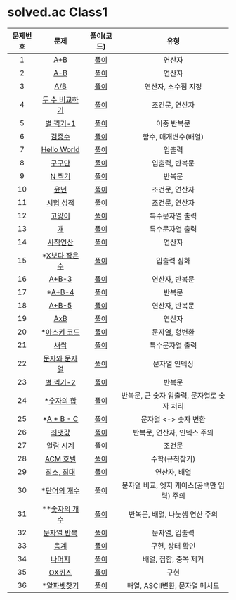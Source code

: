 # solved.ac Class1

| 문제번호 |  문제  | 풀이(코드) | 유형 |      
|  :---:  | :---: |   :---:  |   :---:  |        
| 1  | [A+B](https://www.acmicpc.net/problem/1000) | [풀이](./1000.js) | 연산자 |        
| 2  | [A-B](https://www.acmicpc.net/problem/1001) | [풀이](./1001.js) | 연산자 |        
| 3  | [A/B](https://www.acmicpc.net/problem/1008) | [풀이](./1008.js) | 연산자, 소수점 지정 |        
| 4  | [두 수 비교하기](https://www.acmicpc.net/problem/1330) | [풀이](./1330.js) | 조건문, 연산자 |        
| 5  | [별 찍기-1](https://www.acmicpc.net/problem/2438) | [풀이](./2438.js) | 이중 반복문 |        
| 6  | [검증수](https://www.acmicpc.net/problem/2475) | [풀이](./2475.js) | 함수, 매개변수(배열) |        
| 7  | [Hello World](https://www.acmicpc.net/problem/2557) | [풀이](./2557.js) | 입출력 |      
| 8  | [구구단](https://www.acmicpc.net/problem/2739) | [풀이](./2739.js) | 입출력, 반복문 |        
| 9  | [N 찍기](https://www.acmicpc.net/problem/2741) | [풀이](./2741.js) | 반복문 |        
| 10  | [윤년](https://www.acmicpc.net/problem/2753) | [풀이](./2753.js) | 조건문, 연산자 |        
| 11  | [시험 성적](https://www.acmicpc.net/problem/9498) | [풀이](./9498.js) | 조건문, 연산자 |        
| 12  | [고양이](https://www.acmicpc.net/problem/10171) | [풀이](./10171.js) | 특수문자열 출력 |        
| 13  | [개](https://www.acmicpc.net/problem/10172) | [풀이](./10172.js) | 특수문자열 출력 |        
| 14  | [사칙연산](https://www.acmicpc.net/problem/10869) | [풀이](./10869.js) | 연산자 |        
| 15  | *[X보다 작은 수](https://www.acmicpc.net/problem/10871) | [풀이](./10871.js) | 입출력 심화 |        
| 16  | [A+B-3](https://www.acmicpc.net/problem/10950) | [풀이](./10950.js) | 연산자, 반복문 |        
| 17  | *[A+B-4](https://www.acmicpc.net/problem/10951) | [풀이](./10951.js) | 반복문|        
| 18  | [A+B-5](https://www.acmicpc.net/problem/10952) | [풀이](./10952.js) | 연산자, 반복문 |        
| 19  | [AxB](https://www.acmicpc.net/problem/10998) | [풀이](./10998.js) | 연산자 |        
| 20  | *[아스키 코드](https://www.acmicpc.net/problem/11654) | [풀이](./11654.js) | 문자열, 형변환 |        
| 21  | [새싹](https://www.acmicpc.net/problem/25083) | [풀이](./25083.js) | 특수문자열 출력 |        
| 22  | [문자와 문자열](https://www.acmicpc.net/problem/27866) | [풀이](./27866.js) | 문자열 인덱싱 |        
| 23  | [별 찍기-2](https://www.acmicpc.net/problem/2439) | [풀이](./2439.js) | 반복문 |    
| 24  | *[숫자의 합](https://www.acmicpc.net/problem/11720) | [풀이](./11720.js) | 반복문, 큰 숫자 입출력, 문자열로 숫자 처리 |    
| 25  | *[A + B - C](https://www.acmicpc.net/problem/31403) | [풀이](./31403.js) | 문자열 <-> 숫자 변환 |    
| 26  | [최댓값](https://www.acmicpc.net/problem/2562) | [풀이](./2562.js) | 반복문, 연산자, 인덱스 주의 |    
| 27  | [알람 시계](https://www.acmicpc.net/problem/2884) | [풀이](./2884.js) | 조건문 |    
| 28  | [ACM 호텔](https://www.acmicpc.net/problem/10250) | [풀이](./10250.js) | 수학(규칙찾기) |    
| 29  | [최소, 최대](https://www.acmicpc.net/problem/10818) | [풀이](./10818.js) | 연산자, 배열 |    
| 30  | *[단어의 개수](https://www.acmicpc.net/problem/1152) | [풀이](./1152.js) | 문자열 비교, 엣지 케이스(공백만 입력) 주의 |    
| 31  | **[숫자의 개수](https://www.acmicpc.net/problem/2577) | [풀이](./2577.js) | 반복문, 배열, 나눗셈 연산 주의 |     
| 32  | [문자열 반복](https://www.acmicpc.net/problem/2675) | [풀이](./2675.js) | 문자열, 입출력 |   
| 33  | [음계](https://www.acmicpc.net/problem/2920) | [풀이](./2920.js) | 구현, 상태 확인 |  
| 34  | [나머지](https://www.acmicpc.net/problem/3052) | [풀이](./3052.js) | 배열, 집합, 중복 제거 |   
| 35  | [OX퀴즈](https://www.acmicpc.net/problem/8958) | [풀이](./8958.js) | 구현 |  
| 36  | *[알파벳찾기](https://www.acmicpc.net/problem/10809) | [풀이](./10809.js) | 배열, ASCII변환, 문자열 메서드 |    
